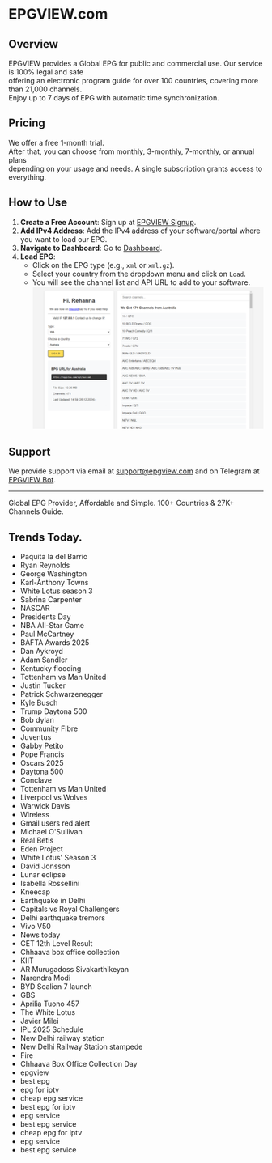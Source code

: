 # EPGVIEW.com



## Overview
EPGVIEW provides a Global EPG for public and commercial use. Our service is 100% legal and safe\
offering an electronic program guide for over 100 countries, covering more than 21,000 channels.\
Enjoy up to 7 days of EPG with automatic time synchronization.

## Pricing
We offer a free 1-month trial. \
After that, you can choose from monthly, 3-monthly, 7-monthly, or annual plans \
depending on your usage and needs. A single subscription grants access to everything.

## How to Use
1. **Create a Free Account**: Sign up at [EPGVIEW Signup](https://epgview.com/signup.php).
2. **Add IPv4 Address**: Add the IPv4 address of your software/portal where you want to load our EPG.
3. **Navigate to Dashboard**: Go to [Dashboard](https://epgview.com/dashboard.php).
4. **Load EPG**:
   - Click on the EPG type (e.g., `xml` or `xml.gz`).
   - Select your country from the dropdown menu and click on `Load`.
   - You will see the channel list and API URL to add to your software.
![EPGVIEW](img/dashboard.png)
## Support
We provide support via email at [support@epgview.com](mailto:support@epgview.com) and on Telegram at [EPGVIEW Bot](https://t.me/epgview_bot).

---

Global EPG Provider, Affordable and Simple. 100+ Countries & 27K+ Channels Guide.

## Trends Today.

- Paquita la del Barrio
- Ryan Reynolds
- George Washington
- Karl-Anthony Towns
- White Lotus season 3
- Sabrina Carpenter
- NASCAR
- Presidents Day
- NBA All-Star Game
- Paul McCartney
- BAFTA Awards 2025
- Dan Aykroyd
- Adam Sandler
- Kentucky flooding
- Tottenham vs Man United
- Justin Tucker
- Patrick Schwarzenegger
- Kyle Busch
- Trump Daytona 500
- Bob dylan
- Community Fibre
- Juventus
- Gabby Petito
- Pope Francis
- Oscars 2025
- Daytona 500
- Conclave
- Tottenham vs Man United
- Liverpool vs Wolves
- Warwick Davis
- Wireless
- Gmail users red alert
- Michael O'Sullivan
- Real Betis
- Eden Project
- White Lotus' Season 3
- David Jonsson
- Lunar eclipse
- Isabella Rossellini
- Kneecap
- Earthquake in Delhi
- Capitals vs Royal Challengers
- Delhi earthquake tremors
- Vivo V50
- News today
- CET 12th Level Result
- Chhaava box office collection
- KIIT
- AR Murugadoss Sivakarthikeyan
- Narendra Modi
- BYD Sealion 7 launch
- GBS
- Aprilia Tuono 457
- The White Lotus
- Javier Milei
- IPL 2025 Schedule
- New Delhi railway station
- New Delhi Railway Station stampede
- Fire
- Chhaava Box Office Collection Day
- epgview
- best epg
- epg for iptv
- cheap epg service
- best epg for iptv
- epg service
- best epg service
- cheap epg for iptv
- epg service
- best epg service
